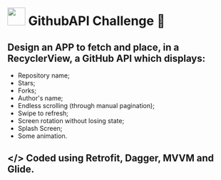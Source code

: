 # <img src="https://www.clipartmax.com/png/full/238-2381243_safeness-kotlin-android-logo.png" width="40" height="40"/> GithubAPI Challenge 📲

## Design an APP to fetch and place, in a RecyclerView, a GitHub API which displays:
- Repository name;
- Stars;
- Forks;
- Author's name;
- Endless scrolling (through manual pagination);
- Swipe to refresh;
- Screen rotation without losing state;
- Splash Screen;
- Some animation.

## </> Coded using Retrofit, Dagger, MVVM and Glide.

